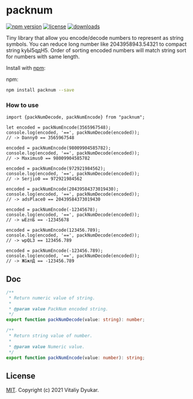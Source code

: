 packnum
===========

[![npm version][npm-image]][npm-url] [![license][license-image]][license-url] [![downloads][downloads-image]][downloads-url]

Tiny library that allow you encode/decode numbers to represent as string symbols.
You can reduce long number like 2043958943.54321 to compact string kyЫ5qдH5.
Order of sorting encoded numbers will match string sort for numbers with same length.

Install with [npm](https://www.npmjs.com/):

npm:
```sh
npm install packnum --save
```

### How to use
```tsx
import {packNumDecode, packNumEncode} from "packnum";

let encoded = packNumEncode(3565967548);
console.log(encoded, '==', packNumDecode(encoded));
// -> Danny0 == 3565967548

encoded = packNumEncode(98009904585782);
console.log(encoded, '==', packNumDecode(encoded));
// -> Maximus0 == 98009904585782

encoded = packNumEncode(972921984562);
console.log(encoded, '==', packNumDecode(encoded));
// -> Serjio0 == 972921984562

encoded = packNumEncode(20439584373019430);
console.log(encoded, '==', packNumDecode(encoded));
// -> adsPlace0 == 20439584373019430

encoded = packNumEncode(-12345678);
console.log(encoded, '==', packNumDecode(encoded));
// -> ыEznБ == -12345678

encoded = packNumEncode(123456.789);
console.log(encoded, '==', packNumDecode(encoded));
// -> wрQL3 == 123456.789

encoded = packNumEncode(-123456.789);
console.log(encoded, '==', packNumDecode(encoded));
// -> ЖGжлД == -123456.789
```

## Doc
```ts
/**
 * Return numeric value of string.
 *
 * @param value PackNum encoded string.
 */
export function packNumDecode(value: string): number;

/**
 * Return string value of number.
 *
 * @param value Numeric value.
 */
export function packNumEncode(value: number): string;
```

## License

[MIT](LICENSE). Copyright (c) 2021 Vitaliy Dyukar.

[npm-image]: https://img.shields.io/npm/v/packnum.svg?style=flat-square
[npm-url]: https://npmjs.org/package/packnum
[license-image]: https://img.shields.io/npm/l/packnum.svg?style=flat-square
[license-url]: https://npmjs.org/package/packnum
[downloads-image]: http://img.shields.io/npm/dm/packnum.svg?style=flat-square
[downloads-url]: https://npmjs.org/package/packnum
